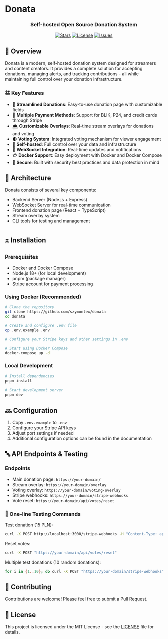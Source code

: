 # Donata

<p align="center">
  <!-- Logo will be added later -->
  <h3 align="center">Self-hosted Open Source Donation System</h3>
</p>

<p align="center">
  <a href="https://github.com/szymontex/donata/stargazers"><img src="https://img.shields.io/github/stars/szymontex/donata" alt="Stars"></a>
  <a href="https://github.com/szymontex/donata/blob/main/LICENSE"><img src="https://img.shields.io/github/license/szymontex/donata" alt="License"></a>
  <a href="https://github.com/szymontex/donata/issues"><img src="https://img.shields.io/github/issues/szymontex/donata" alt="Issues"></a>
</p>

## 🚀 Overview

Donata is a modern, self-hosted donation system designed for streamers and content creators. It provides a complete solution for accepting donations, managing alerts, and tracking contributions - all while maintaining full control over your donation infrastructure.

### 益 Key Features

- 🥡 **Streamlined Donations**: Easy-to-use donation page with customizable fields
- 👃 **Multiple Payment Methods**: Support for BLIK, P24, and credit cards through Stripe
- 🌨 **Customizable Overlays**: Real-time stream overlays for donations and voting
- 🌒 **Voting System**: Integrated voting mechanism for viewer engagement
- 🔐 **Self-hosted**: Full control over your data and infrastructure
- 📠 **WebSocket Integration**: Real-time updates and notifications
- 💳 **Docker Support**: Easy deployment with Docker and Docker Compose
- 🔐 **Secure**: Built with security best practices and data protection in mind

## 🏇 Architecture

Donata consists of several key components:
- Backend Server (Node.js + Express)
- WebSocket Server for real-time communication
- Frontend donation page (React + TypeScript)
- Stream overlay system
- CLI tools for testing and management

## 🜴 Installation

### Prerequisites
- Docker and Docker Compose
- Node.js 18+ (for local development)
- pnpm (package manager)
- Stripe account for payment processing

### Using Docker (Recommended)

```bash
# Clone the repository
git clone https://github.com/szymontex/donata
cd donata

# Create and configure .env file
cp .env.example .env

# Configure your Stripe keys and other settings in .env

# Start using Docker Compose
docker-compose up -d
```

### Local Development

```bash
# Install dependencies
pnpm install

# Start development server
pnpm dev
```

## 🔜 Configuration

1. Copy `.env.example` to `.env`
2. Configure your Stripe API keys
3. Adjust port settings if needed
4. Additional configuration options can be found in the documentation

## 🔤 API Endpoints & Testing

### Endpoints
- Main donation page: `https://your-domain/`
- Stream overlay: `https://your-domain/overlay`
- Voting overlay: `https://your-domain/voting-overlay`
- Stripe webhooks: `https://your-domain/stripe-webhooks`
- Vote reset: `https://your-domain/api/votes/reset`

### 🔷 One-line Testing Commands

Test donation (15 PLN):
```bash
curl -X POST http://localhost:3000/stripe-webhooks -H "Content-Type: application/json" -d "{\"type\":\"payment_intent.succeeded\",\"data\":{\"object\":{\"amount\":1500,\"metadata\":{\"participantId\":\"3\",\"participantName\":\"KXNP\",\"nickname\":\"TestowyUser\",\"message\":\"Testowa wiadomosc!\"}}}}"
```

Reset votes:
```bash
curl -X POST "https://your-domain/api/votes/reset"
```

Multiple test donations (10 random donations):
```bash
for i in {1..10}; do curl -X POST "https://your-domain/stripe-webhooks" -H "Content-Type: application/json" -d "{\"type\":\"payment_intent.succeeded\",\"data\":{\"object\":{\"amount\":$((1000 + RANDOM % 5000)),\"metadata\":{\"participantId\":\"$i\",\"participantName\":\"Player $i\",\"nickname\":\"Donor$i\",\"message\":\"Test message $j!\"}}}}"; sleep 1; done
```

## 💓 Contributing

Contributions are welcome! Please feel free to submit a Pull Request.

## 📑 License

This project is licensed under the MIT License - see the [LICENSE](LICENSE) file for details.